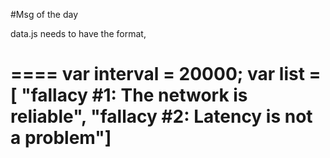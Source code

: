 #Msg of the day

data.js needs to have the format,

====
var interval = 20000;
var list = [
            "fallacy #1: The network is reliable",
            "fallacy #2: Latency is not a problem"]
====
